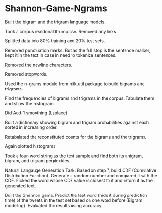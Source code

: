 # Shannon-Game-Ngrams

Built the bigram and the trigram language models.

Took a corpus realdonaldtrump.csv. Removed any links

Splitted data into 80% training and 20% test sets.

Removed punctuation marks. But as the full stop is the sentence marker, kept it in the text in case in need to tokenize sentences.

Removed the newline characters.

Removed stopwords.

Used the n-grams module from nltk.util package to build bigrams and trigrams.

Find the frequencies of bigrams and trigrams in the corpus. Tabulate them and show the histogram.

Did Add-1 smoothing (Laplace)

Built a dictionary showing bigram and trigram probabilities against each sorted in increasing order.

Retabulated the reconstituted counts for the bigrams and the trigrams.

Again plotted histograms

Took a four-word string as the test sample and find both its unigram, bigram, and trigram perplexities.

Natural Langauge Generation Task: Based on step 7, build CDF (Cumulative Distribution Function). Generate a random number and compared it with the CDF. Picked the word whose CDF value is closest to it and return it as the generated text.

Built the Shannon game. Predict the last word (hide it during prediction time) of the tweets in the test set based on one word before (Bigram modeling). Evaluated the results using accuracy.
